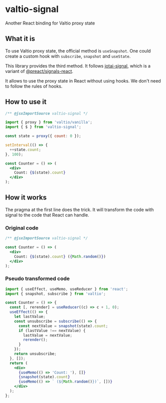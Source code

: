 # valtio-signal

Another React binding for Valtio proxy state

## What it is

To use Valtio proxy state, the official method is `useSnapshot`.
One could create a custom hook with `subscribe`, `snapshot` and `useState`.

This library provides the third method.
It follows [jotai-signal](https://github.com/jotai-labs/jotai-signal),
which is a variant of [@preact/signals-react](https://www.npmjs.com/package/@preact/signals-react).

It allows to use the proxy state in React without using hooks.
We don't need to follow the rules of hooks.

## How to use it

```jsx
/** @jsxImportSource valtio-signal */

import { proxy } from 'valtio/vanilla';
import { $ } from 'valtio-signal';

const state = proxy({ count: 0 });

setInterval(() => {
  ++state.count;
}, 100);

const Counter = () => (
  <div>
    Count: {$(state).count}
  </div>
);
```

## How it works

The pragma at the first line does the trick.
It will transform the code with signal to the code that React can handle.

### Original code

```jsx
/** @jsxImportSource valtio-signal */

const Counter = () => (
  <div>
    Count: {$(state).count} ({Math.random()})
  </div>
);
```

### Pseudo transformed code

```jsx
import { useEffect, useMemo, useReducer } from 'react';
import { snapshot, subscribe } from 'valtio';

const Counter = () => {
  const [, rerender] = useReducer((c) => c + 1, 0);
  useEffect(() => {
    let lastValue;
    const unsubscribe = subscribe(() => {
      const nextValue = snapshot(state).count;
      if (lastValue !== nextValue) {
        lastValue = nextValue;
        rerender();
      }
    });
    return unsubscribe;
  }, []);
  return (
    <div>
      {useMemo(() => 'Count: '), []}
      {snapshot(state).count}
      {useMemo(() => ` (${Math.random()})`, [])}
    </div>
  );
};
```
